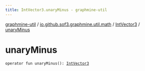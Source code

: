 ```yaml
---
title: IntVector3.unaryMinus - graphmine-util
---
```


[graphmine-util](../../index.html) / [io.github.sof3.graphmine.util.math](../index.html) / [IntVector3](index.html) / [unaryMinus](./unary-minus.html)

# unaryMinus

`operator fun unaryMinus(): `[`IntVector3`](index.html)